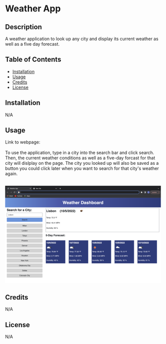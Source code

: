 # Weather App

## Description

A weather application to look up any city and display its current weather as well as a five day forecast.

## Table of Contents

- [Installation](#installation)
- [Usage](#usage)
- [Credits](#credits)
- [License](#license)

## Installation

N/A

## Usage

Link to webpage: 
<br/> 
<br/>To use the application, type in a city into the search bar and click search. Then, the current weather conditions as well as a five-day forcast for that city will dislplay on the page. The city you looked up will also be saved as a button you could click later when you want to search for that city's weather again.
<br/>
<br/> 

![alt text](assets/image/weather.png)

## Credits

N/A

## License

N/A